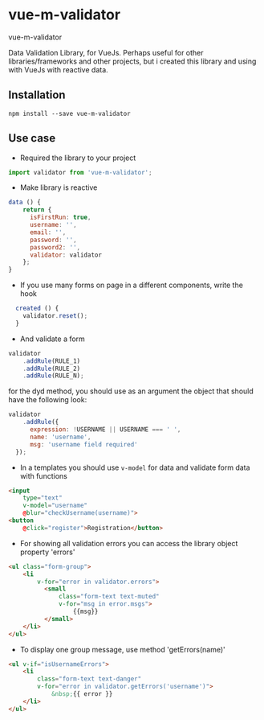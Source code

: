 # vue-m-validator
vue-m-validator

Data Validation Library, for VueJs. Perhaps useful for other libraries/frameworks and other projects, but i created this library and using with VueJs with reactive data.

## Installation
```Commandline
npm install --save vue-m-validator
```

## Use case

* Required the library to your project
```Javascript
import validator from 'vue-m-validator';
```

* Make library is reactive
```Javascript
data () {
    return {
      isFirstRun: true,
      username: '',
      email: '',
      password: '',
      password2: '',
      validator: validator
    };
}
```

* If you use many forms on page in a different components, write the hook
```Javascript
  created () {
    validator.reset();
  }
```

* And validate a form
```Javascript
validator
    .addRule(RULE_1)
    .addRule(RULE_2)
    .addRule(RULE_N);
```
for the dyd method, you should use as an argument the object that should have the following look:
```Javascript
validator
    .addRule({
      expression: !USERNAME || USERNAME === ' ',
      name: 'username',
      msg: 'username field required'
  });
```

* In a templates you should use `v-model` for data and validate form data with functions
```HTML
<input
    type="text"
    v-model="username"
    @blur="checkUsername(username)">
<button
    @click="register">Registration</button>
```

* For showing all validation errors you can access the library object property 'errors'
```HTML
<ul class="form-group">
    <li
        v-for="error in validator.errors">
          <small
              class="form-text text-muted"
              v-for="msg in error.msgs">
                  {{msg}}
          </small>
    </li>
</ul>
```

* To display one group message, use method 'getErrors(name)'
```HTML
<ul v-if="isUsernameErrors">
    <li
        class="form-text text-danger"
        v-for="error in validator.getErrors('username')">
            &nbsp;{{ error }}
    </li>
</ul>
```
